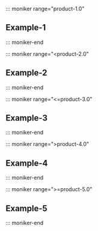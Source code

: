 ::: moniker range="product-1.0"
## Example-1
::: moniker-end

::: moniker range="<product-2.0"
## Example-2
::: moniker-end

::: moniker range="<=product-3.0"
## Example-3
::: moniker-end

::: moniker range=">product-4.0"
## Example-4
::: moniker-end

::: moniker range=">=product-5.0"
## Example-5
::: moniker-end
